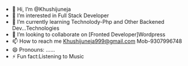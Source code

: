 - 👋 Hi, I’m @Khushijuneja
- 👀 I’m interested in Full Stack Developer
- 🌱 I’m currently learning Technolody-Php and Other Backened Dev...Technologies
- 💞️ I’m looking to collaborate on [Fronted Developer]Wordpress
- 📫 How to reach me Khushijuneja999@gmail.com  Mob-9307996748
- 😄 Pronouns:  ...... 
- ⚡ Fun fact:Listening to Music  

<!---
Khushijuneja/Khushijuneja is a ✨ special ✨ repository because its `README.md` (this file) appears on your GitHub profile.
You can click the Preview link to take a look at your changes.
--->
